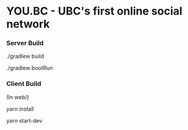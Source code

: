 # YOU.BC - UBC's first online social network #
### Server Build
./gradlew build

./gradlew bootRun

### Client Build
(In web/)

yarn install

yarn start-dev
